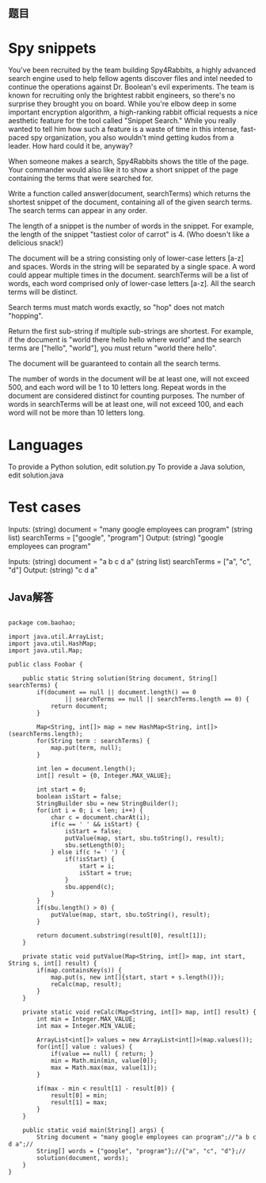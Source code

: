 
## 题目

Spy snippets
============

You've been recruited by the team building Spy4Rabbits, a highly advanced search engine used to help fellow agents discover files and intel needed to continue the operations against Dr. Boolean's evil experiments. The team is known for recruiting only the brightest rabbit engineers, so there's no surprise they brought you on board. While you're elbow deep in some important encryption algorithm, a high-ranking rabbit official requests a nice aesthetic feature for the tool called "Snippet Search." While you really wanted to tell him how such a feature is a waste of time in this intense, fast-paced spy organization, you also wouldn't mind getting kudos from a leader. How hard could it be, anyway?

When someone makes a search, Spy4Rabbits shows the title of the page. Your commander would also like it to show a short snippet of the page containing the terms that were searched for.

Write a function called answer(document, searchTerms) which returns the shortest snippet of the document, containing all of the given search terms. The search terms can appear in any order.

The length of a snippet is the number of words in the snippet. For example, the length of the snippet "tastiest color of carrot" is 4. (Who doesn't like a delicious snack!)

The document will be a string consisting only of lower-case letters [a-z] and spaces. Words in the string will be separated by a single space. A word could appear multiple times in the document.
searchTerms will be a list of words, each word comprised only of lower-case letters [a-z]. All the search terms will be distinct.

Search terms must match words exactly, so "hop" does not match "hopping".

Return the first sub-string if multiple sub-strings are shortest. For example, if the document is "world there hello hello where world" and the search terms are ["hello", "world"], you must return "world there hello".

The document will be guaranteed to contain all the search terms.

The number of words in the document will be at least one, will not exceed 500, and each word will be 1 to 10 letters long. Repeat words in the document are considered distinct for counting purposes.
The number of words in searchTerms will be at least one, will not exceed 100, and each word will not be more than 10 letters long.

Languages
=========

To provide a Python solution, edit solution.py
To provide a Java solution, edit solution.java

Test cases
==========

Inputs:
    (string) document = "many google employees can program"
    (string list) searchTerms = ["google", "program"]
Output:
    (string) "google employees can program"

Inputs:
    (string) document = "a b c d a"
    (string list) searchTerms = ["a", "c", "d"]
Output:
    (string) "c d a"

## Java解答

```

package com.baohao;

import java.util.ArrayList;
import java.util.HashMap;
import java.util.Map;

public class Foobar {

    public static String solution(String document, String[] searchTerms) {
        if(document == null || document.length() == 0
                || searchTerms == null || searchTerms.length == 0) {
            return document;
        }

        Map<String, int[]> map = new HashMap<String, int[]>(searchTerms.length);
        for(String term : searchTerms) {
            map.put(term, null);
        }

        int len = document.length();
        int[] result = {0, Integer.MAX_VALUE};

        int start = 0;
        boolean isStart = false;
        StringBuilder sbu = new StringBuilder();
        for(int i = 0; i < len; i++) {
            char c = document.charAt(i);
            if(c == ' ' && isStart) {
                isStart = false;
                putValue(map, start, sbu.toString(), result);
                sbu.setLength(0);
            } else if(c != ' ') {
                if(!isStart) {
                    start = i;
                    isStart = true;
                }
                sbu.append(c);
            }
        }
        if(sbu.length() > 0) {
        	putValue(map, start, sbu.toString(), result);
        }

        return document.substring(result[0], result[1]);
    }

    private static void putValue(Map<String, int[]> map, int start, String s, int[] result) {
    	if(map.containsKey(s)) {
    		map.put(s, new int[]{start, start + s.length()});
    		reCalc(map, result);
    	}
    }

    private static void reCalc(Map<String, int[]> map, int[] result) {
        int min = Integer.MAX_VALUE;
        int max = Integer.MIN_VALUE;

        ArrayList<int[]> values = new ArrayList<int[]>(map.values());
        for(int[] value : values) {
        	if(value == null) { return; }
        	min = Math.min(min, value[0]);
        	max = Math.max(max, value[1]);
        }

        if(max - min < result[1] - result[0]) {
        	result[0] = min;
        	result[1] = max;
        }
    }

    public static void main(String[] args) {
        String document = "many google employees can program";//"a b c d a";//
        String[] words = {"google", "program"};//{"a", "c", "d"};//
        solution(document, words);
    }
}

```